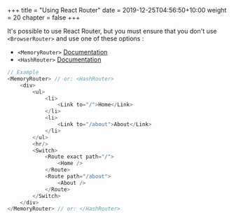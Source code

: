 +++
title = "Using React Router"
date = 2019-12-25T04:56:50+10:00
weight = 20
chapter = false
+++

It's possible to use React Router, but you must ensure that you don't use `<BrowserRouter>` and use one of these options :
- `<MemoryRouter>` [Documentation](https://reactrouter.com/web/api/MemoryRouter)  
- `<HashRouter>` [Documentation](https://reactrouter.com/web/api/HashRouter)
```javascript
// Example
<MemoryRouter> // or: <HashRouter>
    <div>
        <ul>
            <li>
                <Link to="/">Home</Link>
            </li>
            <li>
                <Link to="/about">About</Link>
            </li>
        </ul>
        <hr/>
        <Switch>
            <Route exact path="/">
                <Home />
            </Route>
            <Route path="/about">
                <About />
            </Route>
        </Switch>
    </div>
</MemoryRouter> // or: </HashRouter>
```
